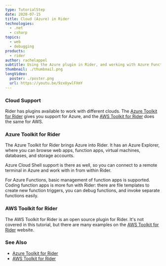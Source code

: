 ```yaml
---
type: TutorialStep
date: 2020-07-15
title: Cloud (Azure) in Rider
technologies:
  - .net
  - csharp
topics:
  - web
  - debugging
products:
  - rider
author: rachelappel
subtitle: Using the Azure plugin in Rider, and working with Azure Functions.
thumbnail: ./thumbnail.png
longVideo:
  poster: ./poster.png
  url: https://youtu.be/9zxUywlFXmY
---
```


### Cloud Support

Rider has plugins available to work with different clouds. The [Azure Toolkit for Rider](https://plugins.jetbrains.com/plugin/11220-azure-toolkit-for-rider) gives you support for Azure, and the [AWS Toolkit for Rider](https://aws.amazon.com/rider/) does the same for AWS.

### Azure Toolkit for Rider

The Azure Toolkit for Rider brings Azure into Rider. It has an Azure Explorer, where you can browse web apps, function apps, virtual machines, databases, and storage accounts.

Azure Cloud Shell support is there as well, so you can connect to a remote terminal in Azure and work with in from within Rider.

For Azure Functions, basic management of function apps is supported. Coding function apps is more fun with Rider: there are file templates to create new function triggers, you can debug functions, and invoke separate functions easily.

### AWS Toolkit for Rider

The AWS Toolkit for Rider is an open source plugin for Rider. It's not covered in this tutorial, but there are many examples on the [AWS Toolkit for Rider](https://aws.amazon.com/rider/) website.

### See Also

- [Azure Toolkit for Rider](https://plugins.jetbrains.com/plugin/11220-azure-toolkit-for-rider)
- [AWS Toolkit for Rider](https://aws.amazon.com/rider/)